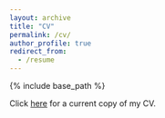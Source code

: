 ```yaml
---
layout: archive
title: "CV"
permalink: /cv/
author_profile: true
redirect_from:
  - /resume
---
```


{% include base_path %}

Click [here](/files/main.pdf) for a current copy of my CV.
